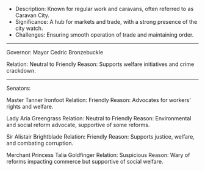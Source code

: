 - Description: Known for regular work and caravans, often referred to as Caravan City.
- Significance: A hub for markets and trade, with a strong presence of the city watch.
- Challenges: Ensuring smooth operation of trade and maintaining order.

___
Governor: Mayor Cedric Bronzebuckle

Relation: Neutral to Friendly
Reason: Supports welfare initiatives and crime crackdown.
___
Senators:

Master Tanner Ironfoot
Relation: Friendly
Reason: Advocates for workers' rights and welfare.

Lady Aria Greengrass
Relation: Neutral to Friendly
Reason: Environmental and social reform advocate, supportive of some reforms.

Sir Alistair Brightblade
Relation: Friendly
Reason: Supports justice, welfare, and combating corruption.

Merchant Princess Talia Goldfinger
Relation: Suspicious
Reason: Wary of reforms impacting commerce but supportive of social welfare.